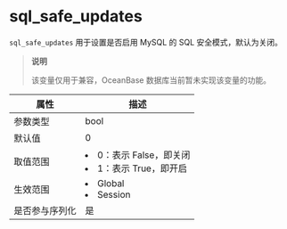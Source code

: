 # sql_safe_updates

`sql_safe_updates` 用于设置是否启用 MySQL 的 SQL 安全模式，默认为关闭。

> **说明**
>
> 该变量仅用于兼容，OceanBase 数据库当前暂未实现该变量的功能。

| **属性**  |                                                          **描述**                                                          |
|---------|--------------------------------------------------------------------------------------------------------------------------|
| 参数类型    | bool                                                                                                                     |
| 默认值     | 0                                                                                                                        |
| 取值范围    | <li> 0：表示 False，即关闭   <li> 1：表示 True，即开启    |
| 生效范围    | <li> Global   <li> Session                  |
| 是否参与序列化 | 是                                                                                                                        |
